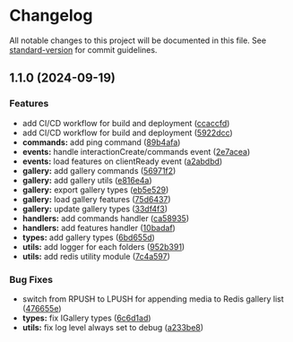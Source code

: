 # Changelog

All notable changes to this project will be documented in this file. See [standard-version](https://github.com/conventional-changelog/standard-version) for commit guidelines.

## 1.1.0 (2024-09-19)


### Features

* add CI/CD workflow for build and deployment ([ccaccfd](https://github.com/Essa-Media/EssaGalleryBot/commit/ccaccfd38fc3ff506dcfb286b9d26084f10dd301))
* add CI/CD workflow for build and deployment ([5922dcc](https://github.com/Essa-Media/EssaGalleryBot/commit/5922dcc9b2c29f1b20d24f3d8764f67325b8a429))
* **commands:** add ping command ([89b4afa](https://github.com/Essa-Media/EssaGalleryBot/commit/89b4afaf44e3343420e2e04cd297c960847d0661))
* **events:** handle interactionCreate/commands event ([2e7acea](https://github.com/Essa-Media/EssaGalleryBot/commit/2e7acea25270c94b8b70d649b066fbb12421b153))
* **events:** load features on clientReady event ([a2abdbd](https://github.com/Essa-Media/EssaGalleryBot/commit/a2abdbd04caf0bab25a7c9e14c79e2b262582d5f))
* **gallery:** add gallery commands ([56971f2](https://github.com/Essa-Media/EssaGalleryBot/commit/56971f2230cdb6aab0c21ddba09a5ce7cb3a6098))
* **gallery:** add gallery utils ([e816e4a](https://github.com/Essa-Media/EssaGalleryBot/commit/e816e4ae4a9b2996f8c1d3ca4401be56ad0def96))
* **gallery:** export gallery types ([eb5e529](https://github.com/Essa-Media/EssaGalleryBot/commit/eb5e5291a0c89cc57cbbee90273433e09374aa47))
* **gallery:** load gallery features ([75d6437](https://github.com/Essa-Media/EssaGalleryBot/commit/75d64375c2e028d9e31f475d9a3e6fae0fd0840e))
* **gallery:** update gallery types ([33df4f3](https://github.com/Essa-Media/EssaGalleryBot/commit/33df4f3d12ae7b98c1d760cffe96152d486f5e39))
* **handlers:** add commands handler ([ca58935](https://github.com/Essa-Media/EssaGalleryBot/commit/ca5893575c67e9b76b7934518dd1b0d1c98cd22c))
* **handlers:** add features handler ([10badaf](https://github.com/Essa-Media/EssaGalleryBot/commit/10badaf5dd193bb48618d0e03c1c8fe7be70358d))
* **types:** add gallery types ([6bd655d](https://github.com/Essa-Media/EssaGalleryBot/commit/6bd655d7b1e98fd5202a80b7b3807532e645d8f1))
* **utils:** add logger for each folders ([952b391](https://github.com/Essa-Media/EssaGalleryBot/commit/952b3917a8ffbdc75edb7c24f1232045a2f35e97))
* **utils:** add redis utility module ([7c4a597](https://github.com/Essa-Media/EssaGalleryBot/commit/7c4a597a3fbd3b3d9bb45a1dc60908e2d9128c2e))


### Bug Fixes

* switch from RPUSH to LPUSH for appending media to Redis gallery list ([476655e](https://github.com/Essa-Media/EssaGalleryBot/commit/476655e203b9aad7b783f4436a7af31f67eb5854))
* **types:** fix IGallery types ([6c6d1ad](https://github.com/Essa-Media/EssaGalleryBot/commit/6c6d1ad4512e9d4eda17342ce0743ff229771875))
* **utils:** fix log level always set to debug ([a233be8](https://github.com/Essa-Media/EssaGalleryBot/commit/a233be80bf0264f4f8a2ae5b216026b3653601d1))
